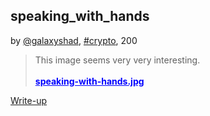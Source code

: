 ## speaking_with_hands
by [@galaxyshad](https://github.com/galaxyshad), [#crypto](/README.md#crypto), 200

> This image seems very very interesting.
<br><br>
<a href="https://i.ibb.co/6bb8LGx/speaking-with-hands.jpg" style="color: blue"><strong>speaking-with-hands.jpg</strong></a>

[Write-up](WRITEUP.md)